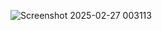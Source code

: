 ![Screenshot 2025-02-27 003113](https://github.com/user-attachments/assets/a1845717-97c8-4077-b463-ceffb564b1d2)
